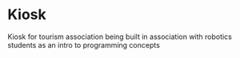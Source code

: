 # Kiosk
Kiosk for tourism association
being built in association with robotics students as an intro to programming concepts

